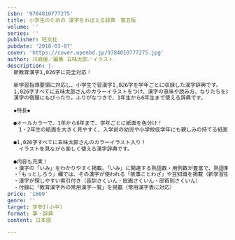 ```yaml
---
isbn: '9784010777275'
title: 小学生のための 漢字をおぼえる辞典　第五版
volume: ''
series: ''
publisher: 旺文社
pubdate: '2018-03-07'
cover: 'https://cover.openbd.jp/9784010777275.jpg'
author: 川嶋優／編集 五味太郎／イラスト
description: |-
  新教育漢字1,026字に完全対応！

  新学習指導要領に対応し、小学生で習漢字1,026字を学年ごとに収録した漢字辞典です。
  1,026字すべてに五味太郎さんのカラーイラストをつけ、漢字の意味や読み方、なりたちを楽しくおぼえられるようにしました。
  漢字の宿題にもぴったり。ふりがなつきで、1年生から6年生まで使える辞典です。

  ◆特長◆

  ●オールカラーで、1年から6年まで、学年ごとに紙面を色分け！
  　1・2年生の紙面を大きく見やすく、入学前の幼児や小学校低学年にも親しみの持てる紙面にしました。

  ●1,026字すべてに五味太郎さんのカラーイラスト入り！
  　イラストを見ながら楽しく使える漢字辞典です。

  ●内容も充実！
  ・漢字の「いみ」をわかりやすく掲載。「いみ」に関連する熟語数・用例数が豊富で、熟語集めや用例作りの宿題にもぴったり。
  ・「もっとしろう」欄では、その漢字が使われる「故事ことわざ」や豆知識を掲載（新学習指導要領に対応）
  ・漢字が探しやすい索引付き（音訓さくいん・総画さくいん・部首別さくいん）
  ・付録に「教育漢字外の常用漢字一覧」を掲載（常用漢字表に対応）
price: '1600'
genre: ''
target: 学参I(小中)
format: 事・辞典
content: 日本語

---
```

